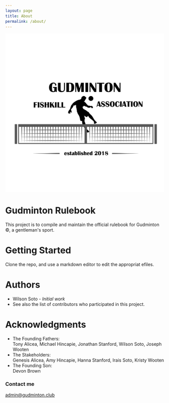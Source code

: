 ```yaml
---
layout: page
title: About
permalink: /about/
---
```


![Gudminton Fiskill Association](/images/gudminton_logo.JPG "Gudminton Fiskill Association")

# Gudminton Rulebook
This project is to compile and maintain the official rulebook for Gudminton ©, a gentleman's sport.

# Getting Started
Clone the repo, and use a markdown editor to edit the appropriat efiles.

# Authors
- Wilson Soto - *Initial work*
- See also the list of contributors who participated in this project.

# Acknowledgments
- The Founding Fathers: 
 \
  Tony Alicea, Michael Hincapie, Jonathan Stanford, Wilson Soto, Joseph Wooten
- The Stakeholders:
 \
  Genesis Alicea, Amy Hincapie, Hanna Stanford, Irais Soto, Kristy Wooten
- The Founding Son:
 \
  Devon Brown

### Contact me

[admin@gudminton.club](mailto:admin@gudminton.club)